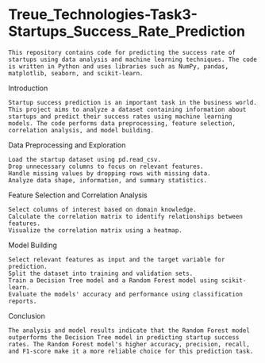 # Treue_Technologies-Task3-Startups_Success_Rate_Prediction

    This repository contains code for predicting the success rate of startups using data analysis and machine learning techniques. The code is written in Python and uses libraries such as NumPy, pandas, matplotlib, seaborn, and scikit-learn.

Introduction
    
    Startup success prediction is an important task in the business world. This project aims to analyze a dataset containing information about startups and predict their success rates using machine learning models. The code performs data preprocessing, feature selection, correlation analysis, and model building.

Data Preprocessing and Exploration

    Load the startup dataset using pd.read_csv.
    Drop unnecessary columns to focus on relevant features.
    Handle missing values by dropping rows with missing data.
    Analyze data shape, information, and summary statistics.
    
Feature Selection and Correlation Analysis

    Select columns of interest based on domain knowledge.
    Calculate the correlation matrix to identify relationships between features.
    Visualize the correlation matrix using a heatmap.

Model Building

    Select relevant features as input and the target variable for prediction.
    Split the dataset into training and validation sets.
    Train a Decision Tree model and a Random Forest model using scikit-learn.
    Evaluate the models' accuracy and performance using classification reports.
    
Conclusion

    The analysis and model results indicate that the Random Forest model outperforms the Decision Tree model in predicting startup success rates. The Random Forest model's higher accuracy, precision, recall, and F1-score make it a more reliable choice for this prediction task.


